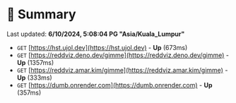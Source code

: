 # 📖 Summary
Last updated: **6/10/2024, 5:08:04 PG "Asia/Kuala_Lumpur"**

- `GET` [https://hst.ujol.dev](https://hst.ujol.dev) - **Up** (673ms)
- `GET` [https://reddviz.deno.dev/gimme](https://reddviz.deno.dev/gimme) - **Up** (1357ms)
- `GET` [https://reddviz.amar.kim/gimme](https://reddviz.amar.kim/gimme) - **Up** (333ms)
- `GET` [https://dumb.onrender.com](https://dumb.onrender.com) - **Up** (357ms)
